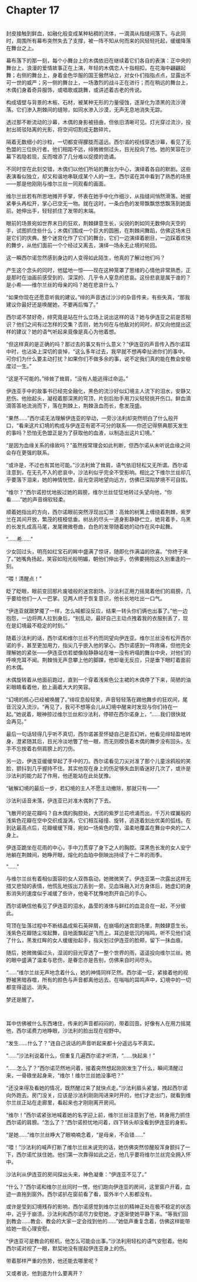 # Chapter 17

<br>
封皮接触到鲜血，如融化般变成某种粘稠的流体，一滴滴从指缝间落下。与此同时，周围所有幕布突然失去了支撑，被一阵不知从何而来的风轻轻托起，缓缓降落在舞台之上。

幕布落下的那一刻，每个小舞台上的木偶依旧在继续着它们各自的表演：正中央的舞台上，浪漫的爱情故事正在上演，年轻的木偶恋人十指相扣，在花海中翩翩起舞；右侧的舞台上，身着金色华服的国王傲然站立，对女仆们指指点点，显露出不可一世的威严；另一侧的舞台上，一场激烈的战斗正在进行；而在稍远的舞台上，木偶们身着奇异服饰，或唱歌或跳舞，或讲述着古老的传说。

构成墙壁与背景的木板、石材，被某种无形的力量侵蚀，逐渐化为漆黑的流沙滑落。它们渗入荆棘间的缝隙，如同水渗入沙漠，无声无息地消失无踪。

透过那不断流动的沙幕，木偶的身影被扭曲，但依旧清晰可见。灯光穿过流沙，投射出斑驳陆离的光影，将空间切割成无数碎片。

隔着无数细小的沙粒，一切都变得朦胧而遥远。西尔诺的视线穿透沙幕，看见了无色盟的三位执行者。他们相距不远，绯微微侧过头，目光投向了他。她的笑容在沙幕下若隐若现，反而增添了几分难以捉摸的诡谲。

不同时空在此刻交错，木偶们以他们所站的舞台为中心，演绎着各自的默剧。这些表演看似独立，却又和谐地串联成某个人的一生。西尔诺在其中看到了熟悉的场景——那是他刚刚与维尔兰丝一同观看的画面。

维尔兰丝若有所思地摊开手掌，怀表在她手中化作细沙，从指缝间悄然滑落。她握紧拳头再松开，掌心已空无一物。就在这时，一条白色的发带飘飘悠悠飘荡到她面前。她伸出手，轻轻抓住了发带的末端。

眼前的场景宛如世界末日的狂欢，荆棘肆意生长，尖锐的刺如同无数伸向天空的手，试图抓住些什么；木偶们围成一个巨大的圆圈，在荆棘间舞蹈，仿佛这场末日是它们的庆典。整个迷宫化作了它们的舞台，它们一边演绎着剧目，一边踩着欢快的舞步，从他们面前一个个经过又离去，演绎一场永无止境的轮回。

这一瞬西尔诺忽然感到身边的人变得如此陌生，他真的了解过他们吗？

产生这个念头的同时，他猛地一惊——现在这种笼罩了思绪的心情他非常熟悉，正是那时在油画前感受到的、深深的、几乎令人窒息的悲哀。这份悲哀是属于谁的？是小希——维尔兰丝的母亲的吗？她在悲哀什么？

“如果你现在还愿意听我的建议。”绯的声音透过沙沙的杂音传来，有些失真，“那我建议你最好还是唤醒她，不要再后悔了。”

西尔诺不禁好奇，绯究竟是站在什么立场上说出这样的话？她与伊连亚之前是否相识？他们之间有过怎样的交集？否则，她为何在与他敌对的同时，却又向他提出这样的建议？她的语气听起来竟像是真心为他着想。

“但这样真的是正确的吗？那过去的事又有什么意义？”伊连亚的声音传入西尔诺耳中时，也沾染上深切的哀悼，“这么多年过去，我早就不想再牵扯进你们的事中。可你们为什么要主动打扰？如果你们不做多余的事，说不定我们真的能在教会安稳度过一生。”

“这是不可能的。”绯耸了耸肩，“没有人能逃得过命运。”

伊连亚手中的故事书已经完全融化，黑色的流沙好似幻境主人流下的泪水，安静又悲伤。他抬起头，凝视着那深黑的穹顶，片刻后抬手用刀尖轻轻挑开伤口。鲜血滴滴答答地流淌而下，落在荆棘上，荆棘汲血而长，愈发茂盛。

“果然……”西尔诺无法理解伊连亚的举动，一旁沙法利却突然明白了什么般开口，“看来这片幻境的构成与伊连亚有密不可分的联系——你还记得祭典那天发生的事吗？恐怕无色盟正是为了获取他的血液，以制造出这片幻境。”

“是因为血缘关系的缘故吗？”虽然按常理会如此判断，但西尔诺从未听说血缘之间会存在更强的联系。

“或许是，不过也有其他可能。”沙法利耸了耸肩，语气依旧轻松又无所谓。西尔诺注意到，在无孔不入的悲哀中，沙法利似乎完全不受影响。相比之下维尔兰丝却几乎要落下泪来，她的神情恍惚，目光空洞地望向远方，仿佛已深陷梦境不可自拔。

“维尔？”西尔诺担忧地扳过她的肩膀，维尔兰丝怔怔地转过头望向他，“你看……”她的声音绵软轻柔。

顺着她指出的方向，西尔诺眼前突然浮现出幻景：高耸的树篱上缠绕着荆棘，紫罗兰在其间开放，繁茂的枝桠低垂。树丛的尽头一道身影静静伫立，她背着手，乌黑的长发扎成高马尾，发尾微微卷曲，白色的发带随着她的动作在风中起舞。

“……希……”

少女回过头，明亮如红宝石的眸中盛满了惊讶，随即化作满溢的欣喜。“你终于来了。”她嘴角扬起，笑容如阳光般明媚，朝他们伸出手，仿佛要拥抱这久别重逢的一刻。

“喂！清醒点！”  

眨了眨眼，眼前变回那片废墟般的迷宫剧场，沙法利正用力摇晃着他们的肩膀，几乎要给他们一人一巴掌。见两人终于恢复意识，他长长地吐出一口气。

“伊连亚就跟梦魇了一样，怎么喊都没反应，结果一转头你们俩也出事了。”他一边抱怨，一边将两人拉到身后，“别乱动，最好自己主动点拽着我的衣服别丢了，现在是幻境最不稳定的时刻。”  

随着沙法利的话，西尔诺和维尔兰丝不约而同望向伊连亚。维尔兰丝没有松开西尔诺的手，甚至更加用力，指尖几乎嵌入他的掌心。西尔诺感到一阵疼痛，但他完全理解她的紧张——伊连亚仿若塑像般静静站在唯一没有坍塌的舞台中央，对他们的呼唤充耳不闻。荆棘悄无声息攀上他的脚踝，他却毫无反应，只是垂下眼盯着面前的木偶。  

木偶旋转着从他面前跑过，直到一个穿着浅紫色公主裙的木偶停了下来，简陋的油彩眼睛看着他，脸上画着大大的笑容。

“幻境的核心已经被唤醒了。”绯叹息般轻笑，声音轻轻落在踢他舞步的狂欢间，尾音沉没入流沙。“再见了，我可不想等会儿从幻境中醒来时发现与你们待在一起。”她说着，眼神掠过维尔兰丝和沙法利，停顿在西尔诺身上，“……我们很快就会再见。”

最后一句话轻得几乎听不真切，西尔诺甚至怀疑自己是否幻听。他看见绯轻盈地转身，澄紧随其后，目光冷淡地瞥了他一眼，而无则模仿着木偶的舞步没有回头，左手不忘按着右侧肩膀上的刀伤。  

另一边，伊连亚缓缓举起了手中的刀。西尔诺看见刀尖对准了那个儿童涂鸦般的笑脸，颤抖到几乎握持不住。其实他现在身上的伤足够失血到昏迷好几次了，或许是沙法利的能力起了作用，他还能站在此处犹豫。

“破解幻境的最后一步，若幻境的主人不愿主动撤除，那就只有——”

沙法利话音未落，伊连亚已对准木偶刺了下去。

飞散开的是花瓣吗？自木偶的胸腔处，大团的紫罗兰花喷涌而出，千万片蝶翼般的浅紫色花瓣在空中交织成漩涡，它们相互碰撞、旋转，追逐着划出优美的弧线。在到达最高点后，花瓣缓缓下降，宛如一场紫色的雪，温柔地覆盖在舞台中央的二人身上。

伊连亚跪坐在花雨的中心，手中刀贯穿了身下之人的胸腔。深黑色长发的女人安宁地躺在荆棘间，她睁开眼，熔化的血珀中倒映出持续了十二年的雨季。

“……”

与维尔兰丝有着相似面容的女人双唇翕动，她微微笑了。伊连亚第一次露出这样无措又悲恸的表情，他慌乱地拔出刀丢到一旁。见血珠融入对方身体后，她虚幻的身影消失的速度似乎减缓了些许，他毫不犹豫地割开自己的手心。

西尔诺确信他看见了伊连亚的泪水，晶莹的液体与鲜红的血混合在一起，不分彼此。

穹顶在坠落过程中不断结晶成紫石英碎屑，在崩塌的迷宫剧场里，荆棘肆意生长，浅紫色花瓣随尘埃起舞，自地面飘起逆飞而上。耳边是低沉的嗡鸣，听不见他们说了什么，黑发红眸的女人缓缓抬起手，指尖划过伊连亚的脸颊，留下一抹血痕。

随后，她微微偏过头，湿润的目光穿透了一整个世界的雨，遥遥投向维尔兰丝。她的眼中盛满了温柔与悲伤，是眷恋亦是告别，仿佛来自时间尽头。

“……”维尔兰丝无声地念着什么，她的神情同样茫然。西尔诺一怔，紧接着他的视野被黑暗吞噬，所有的颜色与声音都离他远去。在嗡嗡的耳鸣声中，幻境中的一切都变得遥远、消失。

梦还是醒了。

<br>

耳中仿佛被什么东西堵住，传来的声音都闷闷的，带着回音。好像有人在用力摇晃他，西尔诺费力地睁眼，沙法利的脸出现在视野中。

“发生……什么了？”连自己说话的声音听起来都十分遥远与不真实。

“……”沙法利说着什么，但重复几遍西尔诺才听清，“……快起来！”

“……怎么了？”西尔诺茫然地问着，接着突然想起刚刚发生了什么，瞬间清醒过来，一骨碌坐起身来，“维尔！维尔兰丝她没事吧？”

“还没来得及看她的情况，既然醒过来了就快点走。”沙法利眉头紧皱，拽起西尔诺向外跑去。房门没关，应该是沙法利刚刚闯进来时开的，他们才走出门，就看到维尔兰丝正站在走廊里，看起来也才刚刚离开房间。

“维尔！”西尔诺紧张地喊着她的名字迎上前，维尔兰丝注意到了他，转身用力抓住西尔诺的肩膀。“怎么了？”西尔诺担忧地问着，四下转头却没看到伊连亚的身影。

“是她……”维尔兰丝睁大了眼喃喃念着，“是母亲，不会错……”

“喂！”沙法利的喊声打断了维尔兰丝未说完的话，她仿佛突然惊醒般浑身颤抖了一下，西尔诺忙扶住她。他们第一次靠得如此之近，他几乎要将维尔兰丝完全拥入怀中。

沙法利从伊连亚的房间探出头来，神色凝重：“伊连亚不见了。”

“什么？”西尔诺和维尔兰丝同时一愣，他们跑向伊连亚的房间，这里窗户开着，血迹一直拖到窗外。西尔诺扒在窗前看了看，窗外半个人影都没有。

或许是受到幻境残存的影响，西尔诺感觉到维尔兰丝的精神正处在极不稳定的状态中，近乎于崩溃。沙法利和西尔诺尽力安慰她，才逐渐使她平静下来。“等我们回到教会……教会、教会的大家一定会找到他的……”她低声重复念着，仿佛这样能带给她一些心理安慰。

“伊连亚可是教会的枢机，他怎么可能会出事。”沙法利用轻松的语气安慰着。他和西尔诺对视了一眼，默契地没有提起伊连亚身上的伤。

带着那样严重的伤势，他还能去哪里呢？

又或者说，他到底为什么要离开？
